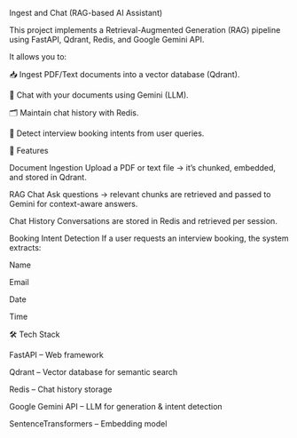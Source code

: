 Ingest and Chat (RAG-based AI Assistant)

This project implements a Retrieval-Augmented Generation (RAG) pipeline using FastAPI, Qdrant, Redis, and Google Gemini API.

It allows you to:

📥 Ingest PDF/Text documents into a vector database (Qdrant).

💬 Chat with your documents using Gemini (LLM).

🗂 Maintain chat history with Redis.

📅 Detect interview booking intents from user queries.

🚀 Features

Document Ingestion
Upload a PDF or text file → it’s chunked, embedded, and stored in Qdrant.

RAG Chat
Ask questions → relevant chunks are retrieved and passed to Gemini for context-aware answers.

Chat History
Conversations are stored in Redis and retrieved per session.

Booking Intent Detection
If a user requests an interview booking, the system extracts:

Name

Email

Date

Time

🛠️ Tech Stack

FastAPI
 – Web framework

Qdrant
 – Vector database for semantic search

Redis
 – Chat history storage

Google Gemini API
 – LLM for generation & intent detection

SentenceTransformers
 – Embedding model
